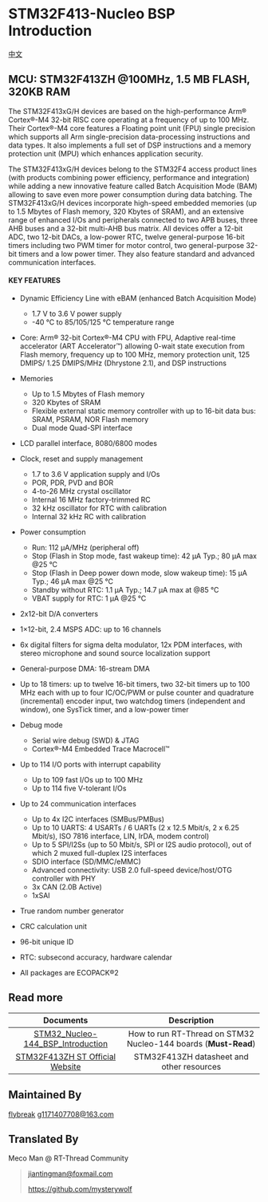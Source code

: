 # STM32F413-Nucleo BSP Introduction

[中文](README_zh.md) 

## MCU: STM32F413ZH @100MHz, 1.5 MB FLASH,  320KB RAM

The STM32F413xG/H devices are based on the high-performance Arm® Cortex®-M4 32-bit RISC core operating at a frequency of up to 100 MHz. Their Cortex®-M4 core features a Floating point unit (FPU) single precision which supports all Arm single-precision data-processing instructions and data types. It also implements a full set of DSP instructions and a memory protection unit (MPU) which enhances application security.

The STM32F413xG/H devices belong to the STM32F4 access product lines (with products combining power efficiency, performance and integration) while adding a new innovative feature called Batch Acquisition Mode (BAM) allowing to save even more power consumption during data batching.
The STM32F413xG/H devices incorporate high-speed embedded memories (up to 1.5 Mbytes of Flash memory, 320 Kbytes of SRAM), and an extensive range of enhanced I/Os and peripherals connected to two APB buses, three AHB buses and a 32-bit multi-AHB bus matrix.
All devices offer a 12-bit ADC, two 12-bit DACs, a low-power RTC, twelve general-purpose 16-bit timers including two PWM timer for motor control, two general-purpose 32-bit timers and a low power timer.
They also feature standard and advanced communication interfaces.

#### KEY FEATURES

- Dynamic Efficiency Line with eBAM (enhanced Batch Acquisition Mode)
  - 1.7 V to 3.6 V power supply
  - -40 °C to 85/105/125 °C temperature range
- Core: Arm® 32-bit Cortex®-M4 CPU with FPU, Adaptive real-time accelerator (ART Accelerator™) allowing 0-wait state execution from Flash memory, frequency up to 100 MHz, memory protection unit, 125 DMIPS/ 1.25 DMIPS/MHz (Dhrystone 2.1), and DSP instructions
- Memories
  - Up to 1.5 Mbytes of Flash memory
  - 320 Kbytes of SRAM
  - Flexible external static memory controller with up to 16-bit data bus: SRAM, PSRAM, NOR Flash memory
  - Dual mode Quad-SPI interface
- LCD parallel interface, 8080/6800 modes
- Clock, reset and supply management
  - 1.7 to 3.6 V application supply and I/Os
  - POR, PDR, PVD and BOR
  - 4-to-26 MHz crystal oscillator
  - Internal 16 MHz factory-trimmed RC
  - 32 kHz oscillator for RTC with calibration
  - Internal 32 kHz RC with calibration
- Power consumption
  - Run: 112 μA/MHz (peripheral off)
  - Stop (Flash in Stop mode, fast wakeup time): 42 μA Typ.; 80 μA max @25 °C
  - Stop (Flash in Deep power down mode, slow wakeup time): 15 μA Typ.; 46 μA max @25 °C
  - Standby without RTC: 1.1 μA Typ.; 14.7 μA max at @85 °C
  - VBAT supply for RTC: 1 μA @25 °C
- 2x12-bit D/A converters
- 1×12-bit, 2.4 MSPS ADC: up to 16 channels
- 6x digital filters for sigma delta modulator, 12x PDM interfaces, with stereo microphone and sound source localization support
- General-purpose DMA: 16-stream DMA

- Up to 18 timers: up to twelve 16-bit timers, two 32-bit timers up to 100 MHz each with up to four IC/OC/PWM or pulse counter and quadrature (incremental) encoder input, two watchdog timers (independent and window), one SysTick timer, and a low-power timer
- Debug mode
  - Serial wire debug (SWD) & JTAG
  - Cortex®-M4 Embedded Trace Macrocell™
- Up to 114 I/O ports with interrupt capability
  - Up to 109 fast I/Os up to 100 MHz
  - Up to 114 five V-tolerant I/Os
- Up to 24 communication interfaces
  - Up to 4x I2C interfaces (SMBus/PMBus)
  - Up to 10 UARTS: 4 USARTs / 6 UARTs (2 x 12.5 Mbit/s, 2 x 6.25 Mbit/s), ISO 7816 interface, LIN, IrDA, modem control)
  - Up to 5 SPI/I2Ss (up to 50 Mbit/s, SPI or I2S audio protocol), out of which 2 muxed full-duplex I2S interfaces
  - SDIO interface (SD/MMC/eMMC)
  - Advanced connectivity: USB 2.0 full-speed device/host/OTG controller with PHY
  - 3x CAN (2.0B Active)
  - 1xSAI
- True random number generator
- CRC calculation unit
- 96-bit unique ID
- RTC: subsecond accuracy, hardware calendar
- All packages are ECOPACK®2



## Read more

|                          Documents                           |                         Description                          |
| :----------------------------------------------------------: | :----------------------------------------------------------: |
| [STM32_Nucleo-144_BSP_Introduction](../docs/STM32_Nucleo-144_BSP_Introduction.md) | How to run RT-Thread on STM32 Nucleo-144 boards (**Must-Read**) |
| [STM32F413ZH ST Official Website](https://www.st.com/zh/microcontrollers-microprocessors/stm32f413zh.html#documentation) |          STM32F413ZH datasheet and other resources           |



## Maintained By

[flybreak](https://github.com/guozhanxin)  g1171407708@163.com



## Translated By

Meco Man @ RT-Thread Community

> jiantingman@foxmail.com 
>
> https://github.com/mysterywolf